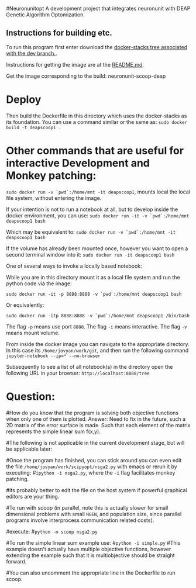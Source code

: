 #Neuronunitopt
A development project that integrates neuronunit with DEAP Genetic Algorithm Optomization.

## Instructions for building etc.

To run this program first enter download the [docker-stacks tree associated with the dev branch.](https://github.com/scidash/docker-stacks/tree/dev "Title").

Instructions for getting the image are at the [README.md](https://github.com/scidash/docker-stacks/blob/dev/README.md "Title").

Get the image corresponding to the build: neuronunit-scoop-deap

# Deploy
Then build the Dockerfile in this directory which uses the docker-stacks as its foundation. You can use a command similar or the same as:
`sudo docker build -t deapscoop1 .` 

# Other commands that are useful for interactive Development and Monkey patching:

```sudo docker run -v `pwd`:/home/mnt -it deapscoop1```, mounts local the local file system, without entering the image.


If your intention is not to run a notebook at all, but to develop inside the docker environment, you can use:
```sudo docker run -it -v `pwd`:/home/mnt deapscoop1 bash```

Which may be equivalent to:
```sudo docker run -v `pwd`:/home/mnt -it deapscoop1 bash```

If the volume has already been mounted once, however you want to open a second terminal window into it:
`sudo docker run -it deapscoop1 bash`



One of several ways to invoke a locally based notebook:

While you are in this directory mount it as a local file system and run the python code via the image:

```sudo docker run -it -p 8888:8888 -v `pwd`:/home/mnt deapscoop1 bash```

Or equivalently:

```sudo docker run -itp 8888:8888 -v `pwd`:/home/mnt deapscoop1 /bin/bash```

The flag `-p` means use port `8888`. The flag `-i` means interactive. The flag `-v` means mount volume.

From inside the docker image you can navigate to the appropriate directory. In this case its `/home/jovyan/work/git`, and then run the following command
`jupyter-notebook --ip=* --no-browser`

Subsequently to see a list of all notebook(s) in the directory open the following URL in your browser:
`http://localhost:8888/tree`


# Question:
#How do you know that the program is solving both objective functions when only one of them is plotted. Answer: Need to fix in the future, such a 2D matrix of the error surface is made. Such that each element of the matrix represents the simple linear sum f(x,y). 

#The following is not applicable in the current development stage, but will be applicable later:

#Once the program has finished, you can stick around you can even edit the file `/home/jovyan/work/scipyopt/nsga2.py` with emacs or rerun it by executing:
#`ipython -i nsga2.py`, where the `-i` flag facilitates monkey patching.
 
#Its probably better to edit the file on the host system if powerful graphical editors are your thing.

#To run with scoop (in parallel, note this is actually slower for small dimensional problems with small `NGEN`, and population size, since parallel programs involve interprocess communication related costs).

#execute:
#`python -m scoop nsga2.py`

#To run the simple linear sum example use:
#`python -i simple.py`
#This example doesn't actually have multiple objective functions, however extending the example such that it is multiobjective should be straight forward.

#You can also uncomment the appropriate line in the Dockerfile to run scoop.



